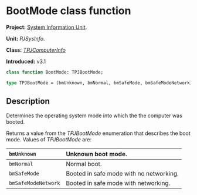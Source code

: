 # BootMode class function #

**Project:** [System Information Unit](SystemInformationUnit.md).

**Unit:** _PJSysInfo_.

**Class:** _[TPJComputerInfo](TPJComputerInfo.md)_

**Introduced:** v3.1

```pascal
class function BootMode: TPJBootMode;

type TPJBootMode = (bmUnknown, bmNormal, bmSafeMode, bmSafeModeNetwork);
```

## Description ##

Determines the operating system mode into which the the computer was booted.

Returns a value from the _TPJBootMode_ enumeration that describes the boot mode. Values of _TPJBootMode_ are:

| `bmUnknown` | Unknown boot mode. |
|:------------|:-------------------|
| `bmNormal` | Normal boot. |
| `bmSafeMode` | Booted in safe mode with no networking. |
| `bmSafeModeNetwork` | Booted in safe mode with networking. |